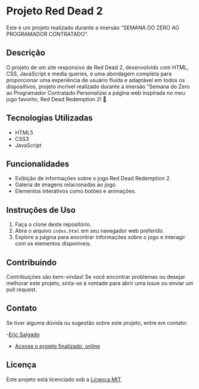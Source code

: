# Projeto Red Dead 2 

Este é um projeto realizado durante a imersão "SEMANA DO ZERO AO PROGRAMADOR CONTRATADO".

## Descrição

O projeto de um site responsivo de Red Dead 2, desenvolvido com HTML, CSS, JavaScript e media queries, é uma abordagem completa para proporcionar uma experiência de usuário fluida e adaptável em todos os dispositivos, projeto incrível realizado durante a imersão "Semana do Zero ao Programador Contratado Personalizei a página web inspirada no meu jogo favorito, Red Dead Redemption 2! 🤠.

## Tecnologias Utilizadas

- HTML5
- CSS3
- JavaScript

## Funcionalidades

- Exibição de informações sobre o jogo Red Dead Redemption 2.
- Galeria de imagens relacionadas ao jogo.
- Elementos interativos como botões e animações.

## Instruções de Uso

1. Faça o clone deste repositório.
2. Abra o arquivo `index.html` em seu navegador web preferido.
3. Explore a página para encontrar informações sobre o jogo e interagir com os elementos disponíveis.

## Contribuindo

Contribuições são bem-vindas! Se você encontrar problemas ou desejar melhorar este projeto, sinta-se à vontade para abrir uma issue ou enviar um pull request.

## Contato

Se tiver alguma dúvida ou sugestão sobre este projeto, entre em contato:

 -[Eric Salgado](mailto:Salgadoeric7t@gmail.com)
- [Acesse o projeto finalizado, online](https://ericsalt.github.io/Red-Dead-2/)

## Licença

Este projeto está licenciado sob a [Licença MIT](LICENSE).
